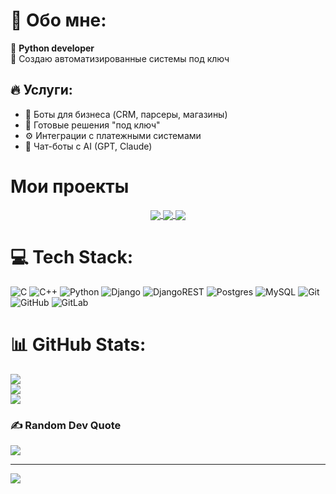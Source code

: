# 💫 Обо мне:
🤖 **Python developer**  
🚀 Создаю автоматизированные системы под ключ  

## 🔥 Услуги:
- 🤖 Боты для бизнеса (CRM, парсеры, магазины)
- 🛒 Готовые решения "под ключ"
- ⚙️ Интеграции с платежными системами
- 🧠 Чат-боты с AI (GPT, Claude)

# Мои проекты

<div align="center">
  <a href="https://github.com/nikiarohK/Telegram_Channel_Reposter_Bot.git">
    <img align="center" src="https://github-readme-stats.vercel.app/api/pin/?username=nikiarohK&repo=Telegram_Channel_Reposter_Bot&theme=dark" />
  </a>
  <a href="https://github.com/nikiarohK/Telegram_Channel_Analytics_Bot">
    <img align="center" src="https://github-readme-stats.vercel.app/api/pin/?username=nikiarohK&repo=Telegram_Channel_Analytics_Bot&theme=dark" />
  </a>
  <a href="https://github.com/nikiarohK/Tg_Bot_Shop">
    <img align="center" src="https://github-readme-stats.vercel.app/api/pin/?username=nikiarohK&repo=Tg_Bot_Shop&theme=dark" />
  </a>
</div>

# 💻 Tech Stack:
![C](https://img.shields.io/badge/c-%2300599C.svg?style=for-the-badge&logo=c&logoColor=white) ![C++](https://img.shields.io/badge/c++-%2300599C.svg?style=for-the-badge&logo=c%2B%2B&logoColor=white) ![Python](https://img.shields.io/badge/python-3670A0?style=for-the-badge&logo=python&logoColor=ffdd54) ![Django](https://img.shields.io/badge/django-%23092E20.svg?style=for-the-badge&logo=django&logoColor=white) ![DjangoREST](https://img.shields.io/badge/DJANGO-REST-ff1709?style=for-the-badge&logo=django&logoColor=white&color=ff1709&labelColor=gray) ![Postgres](https://img.shields.io/badge/postgres-%23316192.svg?style=for-the-badge&logo=postgresql&logoColor=white) ![MySQL](https://img.shields.io/badge/mysql-4479A1.svg?style=for-the-badge&logo=mysql&logoColor=white) ![Git](https://img.shields.io/badge/git-%23F05033.svg?style=for-the-badge&logo=git&logoColor=white) ![GitHub](https://img.shields.io/badge/github-%23121011.svg?style=for-the-badge&logo=github&logoColor=white) ![GitLab](https://img.shields.io/badge/gitlab-%23181717.svg?style=for-the-badge&logo=gitlab&logoColor=white)
# 📊 GitHub Stats:
![](https://github-readme-stats.vercel.app/api?username=nikiarohK&theme=dark&hide_border=false&include_all_commits=false&count_private=false)<br/>
![](https://nirzak-streak-stats.vercel.app/?user=nikiarohK&theme=dark&hide_border=false)<br/>
![](https://github-readme-stats.vercel.app/api/top-langs/?username=nikiarohK&theme=dark&hide_border=false&include_all_commits=false&count_private=false&layout=compact)

### ✍️ Random Dev Quote
![](https://quotes-github-readme.vercel.app/api?type=horizontal&theme=dark)

---
[![](https://visitcount.itsvg.in/api?id=nikiarohK&icon=0&color=0)](https://visitcount.itsvg.in)

<!-- Proudly created with GPRM ( https://gprm.itsvg.in ) -->
